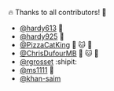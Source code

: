 :fire: Thanks to all contributors! :tada:

- [@hardy613](https://github.com/hardy613) :frog:
- [@hardy925](https://github.com/hardy925) :frog:
- [@PizzaCatKing](https://github.com/PizzaCatKing) :pizza: :cat: :crown:
- [@ChrisDufourMB](https://github.com/ChrisDufourMB) :pizza: :cat: :crown:
- [@rgrosset](https://github.com/rgrosset) :shipit:
- [@ms1111](https://github.com/ms1111) :eyes:
- [@khan-saim](https://github.com/khan-saim)
